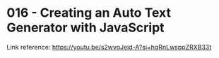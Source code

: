 # 016 - Creating an Auto Text Generator with JavaScript

Link reference: https://youtu.be/s2wvoJeid-A?si=hqRnLwsppZRXB33t
